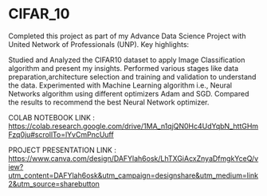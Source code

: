 # CIFAR_10

Completed this project as part of my Advance Data Science Project with United Network of Professionals (UNP). Key highlights:

Studied and Analyzed the CIFAR10 dataset to apply Image Classification algorithm and present my insights. Performed various stages like data preparation,architecture selection and training and validation to understand the data. Experimented with Machine Learning algorithm i.e., Neural Networks algorithm using different optimizers Adam and SGD. Compared the results to recommend the best Neural Network optimizer.

COLAB NOTEBOOK LINK :
https://colab.research.google.com/drive/1MA_n1qjQN0Hc4UdYqbN_httGHmFzq0ju#scrollTo=lYvCmPncUuff

PROJECT PRESENTATION LINK : 
https://www.canva.com/design/DAFYlah6osk/LhTXGiAcxZnyaDfmgkYceQ/view?utm_content=DAFYlah6osk&utm_campaign=designshare&utm_medium=link2&utm_source=sharebutton
